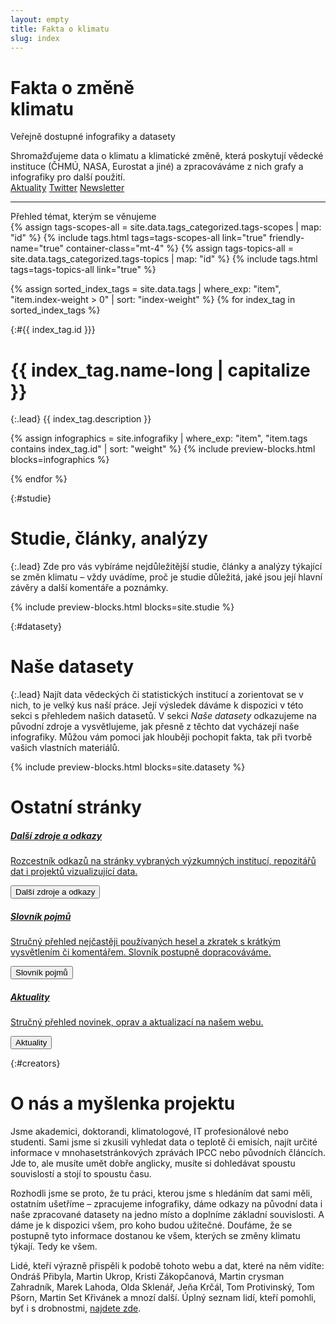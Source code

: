 ```yaml
---
layout: empty
title: Fakta o klimatu
slug: index
---
```

<div class="section intro pb-4">
    <div class="container">
        <h1 id="home">Fakta o změně<br>klimatu</h1>
        <span class="tagline">Veřejně dostupné infografiky a datasety</span>
        <p>Shromažďujeme data o klimatu a klimatické změně, která poskytují vědecké instituce (ČHMÚ, NASA, Eurostat a jiné) a zpracováváme z nich grafy a infografiky pro další použití.<br/>
            <a href="/aktuality" class="btn btn-secondary mt-3"><i class="fas fa-fw fa-newspaper"></i> Aktuality</a>
            <a href="https://twitter.com/{{ site.twitter }}" target="_blank" class="btn btn-secondary mt-3"><i class="fab fa-fw fa-twitter"></i> Twitter</a>
            <a href="{{ site.newsletter }}" target="_blank" class="btn btn-secondary mt-3"><i class="fas fa-fw fa-envelope-open-text"></i> Newsletter</a>
        </p>
        <hr/>
        <span class="tagline">Přehled témat, kterým se věnujeme</span>
        <div class="tags-list">
            {% assign tags-scopes-all = site.data.tags_categorized.tags-scopes | map: "id" %}
            {% include tags.html tags=tags-scopes-all link="true" friendly-name="true" container-class="mt-4" %}
            {% assign tags-topics-all = site.data.tags_categorized.tags-topics | map: "id" %}
            {% include tags.html tags=tags-topics-all link="true" %}
        </div>
    </div>
</div>

{% assign sorted_index_tags = site.data.tags | where_exp: "item", "item.index-weight > 0" | sort: "index-weight" %}
{% for index_tag in sorted_index_tags %}
<div class="section"><div class="container" markdown="1">

{:#{{ index_tag.id }}}
# {{ index_tag.name-long | capitalize }}

{:.lead}
{{ index_tag.description }}

{% assign infographics = site.infografiky | where_exp: "item", "item.tags contains index_tag.id" | sort: "weight" %}
{% include preview-blocks.html blocks=infographics %}

</div></div>
{% endfor %}

<div class="section"><div class="container" markdown="1">

{:#studie}
# Studie, články, analýzy

{:.lead}
Zde pro vás vybíráme nejdůležitější studie, články a analýzy týkající se změn klimatu – vždy uvádíme, proč je studie důležitá, jaké jsou její hlavní závěry a další komentáře a poznámky.

{% include preview-blocks.html blocks=site.studie %}

</div></div>
<div class="section"><div class="container" markdown="1">

{:#datasety}
# Naše datasety

{:.lead}
Najít data vědeckých či statistických institucí a zorientovat se v nich, to je velký kus naší práce. Její výsledek dáváme k dispozici v této sekci s přehledem našich datasetů. V sekci _Naše datasety_ odkazujeme na původní zdroje a vysvětlujeme, jak přesně z těchto dat vycházejí naše infografiky. Můžou vám pomoci jak hlouběji pochopit fakta, tak při tvorbě vašich vlastních materiálů.

{% include preview-blocks.html blocks=site.datasety %}

</div></div>

<div class="section">
    <div class="container">
        <h1 id="pages">Ostatní stránky</h1>
        <div class="row justify-content-md-center">
            <div class="col-12 col-sm-4">
                <a href="/zdroje" class="preview-card card">
                    <div class="card-body">
                        <h5>Další zdroje a odkazy</h5>
                        <p class="card-text">Rozcestník odkazů na stránky vybraných výzkumných institucí, repozitářů dat i projektů vizualizující data.</p>
                        <button class="btn btn-primary btn-block"><i class="fas fa-fw fa-globe"></i> Další zdroje a odkazy</button>
                    </div>
                </a>
            </div>
            <div class="col-12 col-sm-4">
                <a href="/slovnik" class="preview-card card">
                    <div class="card-body">
                        <h5>Slovník pojmů</h5>
                        <p class="card-text">Stručný přehled nejčastěji používaných hesel a zkratek s krátkým vysvětlením či komentářem. Slovník postupně dopracováváme.</p>
                        <button class="btn btn-primary btn-block"><i class="fas fa-fw fa-book"></i> Slovník pojmů</button>
                    </div>
                </a>
            </div>
            <div class="col-12 col-sm-4">
                <a href="/aktuality" class="preview-card card">
                    <div class="card-body">
                        <h5>Aktuality</h5>
                        <p class="card-text">Stručný přehled novinek, oprav a aktualizací na našem webu.</p>
                        <button class="btn btn-primary btn-block"><i class="fas fa-fw fa-newspaper"></i> Aktuality</button>
                    </div>
                </a>
            </div>
        </div>
    </div>
</div>

<div class="section"><div class="container" markdown="1">

{:#creators}
# O nás a myšlenka projektu

Jsme akademici, doktorandi, klimatologové, IT profesionálové nebo studenti. Sami jsme si zkusili vyhledat data o teplotě či emisích, najít určité informace v mnohasetstránkových zprávách IPCC nebo původních článcích. Jde to, ale musíte umět dobře anglicky, musíte si dohledávat spoustu souvislostí a stojí to spoustu času.

Rozhodli jsme se proto, že tu práci, kterou jsme s hledáním dat sami měli, ostatním ušetříme – zpracujeme infografiky, dáme odkazy na původní data i naše zpracované datasety na jedno místo a doplníme základní souvislosti. A dáme je k dispozici všem, pro koho budou užitečné. Doufáme, že se postupně tyto informace dostanou ke všem, kterých se změny klimatu týkají. Tedy ke všem.

Lidé, kteří výrazně přispěli k podobě tohoto webu a dat, které na něm vidíte: Ondráš Přibyla, Martin Ukrop, Kristi Zákopčanová, Martin crysman Zahradník, Marek Lahoda, Olda Sklenář, Jeňa Krčál, Tom Protivinský, Tom Pšorn, Martin Set Křivánek a mnozí další. Úplný seznam lidí, kteří pomohli, byť i s drobnostmi, [najdete zde](https://github.com/mukrop/faktaoklimatu/blob/master/CONTRIBUTORS.md).

</div></div>
